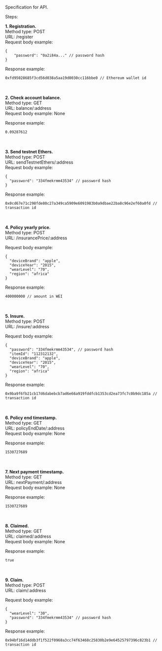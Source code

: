 Specification for API.

Steps:

<b>1. Registration.</b><br/>
Method type: POST<br/>
URL: /register<br/>
Request body example:
```
{
	"password": "0a2i84a..." // password hash
}
```
Response example:
```
0xfd95028685f3cd56d038a5aa19d0030cc116bbe0 // Ethereum wallet id
```
<br/>
<br/>
<b>2. Check account balance.</b><br/>
Method type: GET<br/>
URL: balance/:address <br/>
Request body example: 
None

Response example:
```
0.09287612
```
<br/>
<br/>
<b>3. Send testnet Ethers.</b><br/>
Method type: POST <br/>
URL: sendTestnetEthers/:address <br/>
Request body example:

```
{
  "password": "334fmekrmm43534" // password hash
}
```

Response example:
```
0x0cd67e71c298fde80c27a349ca5909e6091983b0a9dbae22ba8c96e2ef60a0fd // transaction id
```
<br/>
<br/>
<b>4. Policy yearly price.</b><br/>
Method type: POST<br/>
URL: /insurancePrice/:address<br/>

Request body example:
```
{
  "deviceBrand": "apple",
  "deviceYear": "2015",
  "wearLevel": "70",
  "region": "africa"
}
```

Response example:
```
400000000 // amount in WEI
```
<br/>
<br/>
<b>5. Insure.</b><br/>
Method type: POST<br/>
URL: /insure/:address<br/>

Request body example:
```
{
  "password": "334fmekrmm43534", // password hash
  "itemId": "112312132",
  "deviceBrand": "apple",
  "deviceYear": "2015",
  "wearLevel": "70",
  "region": "africa"
}
```

Response example:
```
0x9ba9f6fb21cb17d6dabebcb7ad6e66a919fddfcb1353cd2ea73fc7c0b9dc185a // transaction id
```
<br/>
<br/>
<b>6. Policy end timestamp.</b><br/>
Method type: GET <br/>
URL: policyEndDate/:address <br/>
Request body example:
None

Response example:
```
1530727689
```

<br/>
<br/>
<b>7. Next payment timestamp.</b><br/>
Method type: GET <br/>
URL: nextPayment/:address <br/>
Request body example:
None

Response example:
```
1530727689
```

<br/>
<br/>
<b>8. Claimed.</b><br/>
Method type: GET <br/>
URL: claimed/:address <br/>
Request body example:
None

Response example:
```
true
```

<br/>
<br/>
<b>9. Claim.</b><br/>
Method type: POST <br/>
URL: claim/:address <br/>

Request body example:
```
{
  "wearLevel": "30",
  "password": "334fmekrmm43534" // password hash
}
```

Response example:
```
0x94bf16d14ddb3f1f522f0968a3cc74f63468c25830b2e9e64525797396c823b1 // transaction id
```
